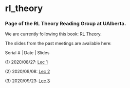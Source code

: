 # rl_theory
<h3>Page of the RL Theory Reading Group at UAlberta.</h3>

We are currently following this book: <a href='https://rltheorybook.github.io/' target='_blank'>RL Theory</a>.

The slides from the past meetings are available here:

Serial # | Date | Slides 

(1) 2020/08/27: <a href='slides/lec1_annotated.pdf' target='_blank'>Lec 1</a>

(2) 2020/09/08: <a href='slides/lec2_annotated.pdf' target='_blank'>Lec 2</a>

(3) 2020/09/23: <a href='slides/lec3_annotated.pdf' target='_blank'>Lec 3</a>